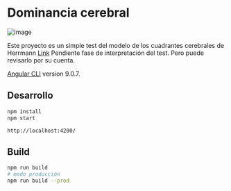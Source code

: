 # Dominancia cerebral
![image](https://user-images.githubusercontent.com/8224759/114638382-187d7c00-9c91-11eb-854e-5e5203cfda5f.png)

Este proyecto es un simple test del modelo de los cuadrantes cerebrales de Herrmann [Link](https://cerebrosconectados.com/)
Pendiente fase de interpretación del test. Pero puede revisarlo por su cuenta.

 [Angular CLI](https://github.com/angular/angular-cli) version 9.0.7.

## Desarrollo
``` bash 
npm install
npm start
```
`http://localhost:4200/`

## Build
``` bash 
npm run build
# modo producción
npm run build --prod 
```

